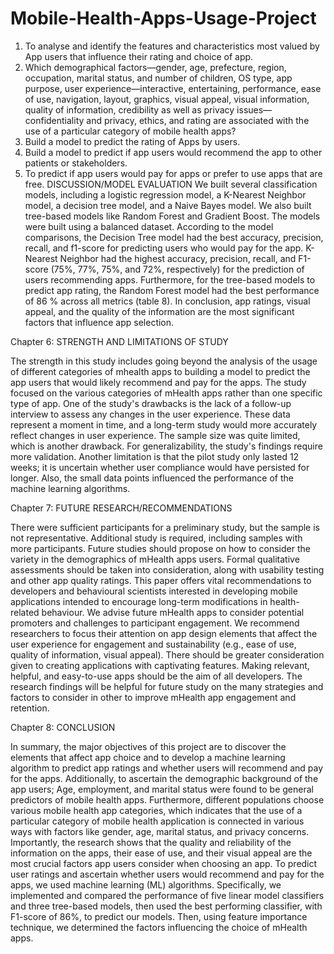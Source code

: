 # Mobile-Health-Apps-Usage-Project
1.	To analyse and identify the features and characteristics most valued by App users that influence their rating and choice of app.
2.	Which demographical factors—gender, age, prefecture, region, occupation, marital status, and number of children, OS type, app purpose, user experience—interactive, entertaining, performance, ease of use, navigation, layout, graphics, visual appeal, visual information, quality of information, credibility as well as privacy issues—confidentiality and privacy, ethics, and rating are associated with the use of a particular category of mobile health apps?
3.	Build a model to predict the rating of Apps by users.
4.	Build a model to predict if app users would recommend the app to other patients or stakeholders.
5.	To predict if app users would pay for apps or prefer to use apps that are free.
DISCUSSION/MODEL EVALUATION
We built several classification models, including a logistic regression model, a K-Nearest Neighbor model, a decision tree model, and a Naive Bayes model. We also built tree-based models like Random Forest and Gradient Boost. The models were built using a balanced dataset. According to the model comparisons, the Decision Tree model had the best accuracy, precision, recall, and f1-score for predicting users who would pay for the app. K-Nearest Neighbor had the highest accuracy, precision, recall, and F1-score (75%, 77%, 75%, and 72%, respectively) for the prediction of users recommending apps. Furthermore, for the tree-based models to predict app rating, the Random Forest model had the best performance of 86 % across all metrics (table 8). In conclusion, app ratings, visual appeal, and the quality of the information are the most significant factors that influence app selection.


Chapter 6:  STRENGTH AND LIMITATIONS OF STUDY

The strength in this study includes going beyond the analysis of the usage of different categories of mhealth apps to building a model to predict the app users that would likely recommend and pay for the apps. The study focused on the various categories of mHealth apps rather than one specific type of app.
One of the study's drawbacks is the lack of a follow-up interview to assess any changes in the user experience. These data represent a moment in time, and a long-term study would more accurately reflect changes in user experience. The sample size was quite limited, which is another drawback. 
For generalizability, the study's findings require more validation. Another limitation is that the pilot study only lasted 12 weeks; it is uncertain whether user compliance would have persisted for longer. Also, the small data points influenced the performance of the machine learning algorithms.


Chapter 7:   FUTURE RESEARCH/RECOMMENDATIONS

There were sufficient participants for a preliminary study, but the sample is not representative. Additional study is required, including samples with more participants. Future studies should propose on how to consider the variety in the demographics of mHealth apps users.
Formal qualitative assessments should be taken into consideration, along with usability testing and other app quality ratings.
This paper offers vital recommendations to developers and behavioural scientists interested in developing mobile applications intended to encourage long-term modifications in health-related behaviour. We advise future mHealth apps to consider potential promoters and challenges to participant engagement. We recommend researchers to focus their attention on app design elements that affect the user experience for engagement and sustainability (e.g., ease of use, quality of information, visual appeal). There should be greater consideration given to creating applications with captivating features.
Making relevant, helpful, and easy-to-use apps should be the aim of all developers. The research findings will be helpful for future study on the many strategies and factors to consider in other to improve mHealth app engagement and retention.


Chapter 8:   CONCLUSION

In summary, the major objectives of this project are to discover the elements that affect app choice and to develop a machine learning algorithm to predict app ratings and whether users will recommend and pay for the apps. Additionally, to ascertain the demographic background of the app users; Age, employment, and marital status were found to be general predictors of mobile health apps. Furthermore, different populations choose various mobile health app categories, which indicates that the use of a particular category of mobile health application is connected in various ways with factors like gender, age, marital status, and privacy concerns. Importantly, the research shows that the quality and reliability of the information on the apps, their ease of use, and their visual appeal are the most crucial factors app users consider when choosing an app.
To predict user ratings and ascertain whether users would recommend and pay for the apps, we used machine learning (ML) algorithms. Specifically, we implemented and compared the performance of five linear model classifiers and three tree-based models, then used the best performing classifier, with F1-score of 86%, to predict our models. Then, using feature importance technique, we determined the factors influencing the choice of mHealth apps.

 

 




